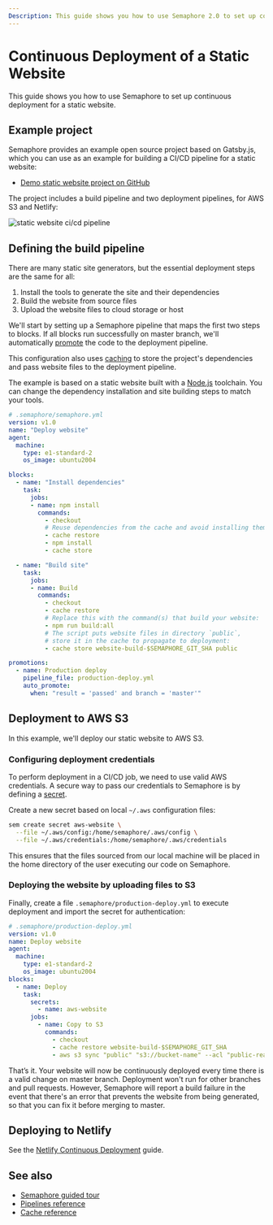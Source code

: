 ```yaml
---
Description: This guide shows you how to use Semaphore 2.0 to set up continuous deployment for a static website.
---
```


# Continuous Deployment of a Static Website

This guide shows you how to use Semaphore to set up continuous deployment for
a static website.

## Example project

Semaphore provides an example open source project based on Gatsby.js, which you
can use as an example for building a CI/CD pipeline for a static website:

- [Demo static website project on GitHub][demo-project]

The project includes a build pipeline and two deployment pipelines, for AWS S3
and Netlify:

![static website ci/cd pipeline](https://github.com/semaphoreci-demos/semaphore-demo-static-website/raw/master/images/ci-pipeline-gatsby.png)

## Defining the build pipeline

There are many static site generators, but the essential deployment steps are
the same for all:

1. Install the tools to generate the site and their dependencies
2. Build the website from source files
3. Upload the website files to cloud storage or host

We'll start by setting up a Semaphore pipeline that maps the first two steps
to blocks. If all blocks run successfully on master branch, we'll automatically
[promote][promotions-guide] the code to the deployment pipeline.

This configuration also uses [caching][caching-guide] to store the project's
dependencies and pass website files to the deployment pipeline.

The example is based on a static website built with a [Node.js][nodejs]
toolchain. You can change the dependency installation and site building steps to match
your tools.

``` yaml
# .semaphore/semaphore.yml
version: v1.0
name: "Deploy website"
agent:
  machine:
    type: e1-standard-2
    os_image: ubuntu2004

blocks:
  - name: "Install dependencies"
    task:
      jobs:
      - name: npm install
        commands:
          - checkout
          # Reuse dependencies from the cache and avoid installing them from scratch:
          - cache restore
          - npm install
          - cache store

  - name: "Build site"
    task:
      jobs:
      - name: Build
        commands:
          - checkout
          - cache restore
          # Replace this with the command(s) that build your website:
          - npm run build:all
          # The script puts website files in directory `public`,
          # store it in the cache to propagate to deployment:
          - cache store website-build-$SEMAPHORE_GIT_SHA public

promotions:
  - name: Production deploy
    pipeline_file: production-deploy.yml
    auto_promote:
      when: "result = 'passed' and branch = 'master'"
```

## Deployment to AWS S3

In this example, we'll deploy our static website to AWS S3.

### Configuring deployment credentials

To perform deployment in a CI/CD job, we need to use valid AWS credentials.
A secure way to pass our credentials to Semaphore
is by defining a [secret][secrets-guide].

Create a new secret based on local `~/.aws` configuration files:

``` bash
sem create secret aws-website \
  --file ~/.aws/config:/home/semaphore/.aws/config \
  --file ~/.aws/credentials:/home/semaphore/.aws/credentials
```

This ensures that the files sourced from our local machine will be placed
in the home directory of the user executing our code on Semaphore.

### Deploying the website by uploading files to S3

Finally, create a file `.semaphore/production-deploy.yml` to execute
deployment and import the secret for authentication:

``` yaml
# .semaphore/production-deploy.yml
version: v1.0
name: Deploy website
agent:
  machine:
    type: e1-standard-2
    os_image: ubuntu2004
blocks:
  - name: Deploy
    task:
      secrets:
        - name: aws-website
      jobs:
        - name: Copy to S3
          commands:
            - checkout
            - cache restore website-build-$SEMAPHORE_GIT_SHA
            - aws s3 sync "public" "s3://bucket-name" --acl "public-read"
```

That’s it. Your website will now be continuously deployed every time there is
a valid change on master branch. Deployment won't run for other branches and
pull requests. However, Semaphore will report a build failure in the event that there's
an error that prevents the website from being generated, so that you can fix it
before merging to master.

## Deploying to Netlify

See the [Netlify Continuous Deployment][netlify-guide] guide.

## See also

- [Semaphore guided tour][guided-tour]
- [Pipelines reference][pipelines-ref]
- [Cache reference][cache-ref]

[demo-project]: https://github.com/semaphoreci-demos/semaphore-demo-static-website
[promotions-guide]: https://docs.semaphoreci.com/essentials/deploying-with-promotions/
[caching-guide]: https://docs.semaphoreci.com/essentials/caching-dependencies-and-directories/
[nodejs]: https://docs.semaphoreci.com/programming-languages/javascript-and-node-js/
[secrets-guide]: https://docs.semaphoreci.com/essentials/using-secrets/
[guided-tour]: https://docs.semaphoreci.com/guided-tour/getting-started/
[pipelines-ref]: https://docs.semaphoreci.com/reference/pipeline-yaml-reference/
[cache-ref]: https://docs.semaphoreci.com/reference/toolbox-reference/#cache
[netlify-guide]: https://docs.semaphoreci.com/examples/netlify-continuous-deployment/
